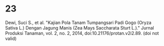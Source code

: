 # 23
Dewi, Suci S., et al. "Kajian Pola Tanam Tumpangsari Padi Gogo (Oryza Sativa L.) Dengan Jagung Manis (Zea Mays Saccharata Sturt L.)." Jurnal Produksi Tanaman, vol. 2, no. 2, 2014, doi:10.21176/protan.v2i2.89. (doi not valid)
